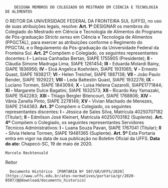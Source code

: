         DESIGNA MEMBROS DO COLEGIADO DO MESTRADO EM CIÊNCIA E TECNOLOGIA DE ALIMENTOS  

 O REITOR DA UNIVERSIDADE FEDERAL DA FRONTEIRA SUL (UFFS), no uso de suas atribuições legais, resolve:   **Art. 1º**  DESIGNAR os membros do Colegiado do Mestrado em Ciência e Tecnologia de Alimentos do Programa de Pós-graduação *Stricto sensu*  em Ciência e Tecnologia de Alimentos (PPGCTAL), para exercer as atribuições conforme o Regimento do PPGCTAL e o Regulamento da Pós-graduação da Universidade Federal da Fronteira Sul.   **Art. 2º**  Compõem o Colegiado, os seguintes representantes docentes: **I -**  Larissa Canhadas Bertan, SIAPE 1755905 (Presidente); **II -**  Cláudia Simone Madruga Lima, SIAPE 1261454; **III -**  Eduarda Molardi Bainy, SIAPE 1836956; **IV -**  Eloá Angelica Koehnlein, SIAPE 1931065; **V -**  Ernesto Quast, SIAPE 1938217; **VI -**  Helen Treichel, SIAPE 1887138; **VII -**  João Paulo Bender, SIAPE 1929221; **VIII -**  Leda Battestin Quast, SIAPE 1932278; **IX -**  Luciano Tormen, SIAPE 1843094; **X -**  Luisa Helena Cazarolli, SIAPE1771844; **XI -**  Margarete Dulce Bagatini, SIAPE 1632573; **XII -**  Ricardo Key Yamazaki, SIAPE 1542283; **XIII -**  Thiago Bergler Bitencourt, SIAPE 1768806; **XIV -**  Vânia Zanella Pinto, SIAPE 2278149; **XV -**  Vivian Machado de Menezes, SIAPE 2144383.   **Art. 3º**  Compõem o Colegiado, os seguintes representantes discentes: **I -**  Jéssica de Sales Silva, Matrícula 40250707182 (Titular); **II -**  Edmilson José Kleinert, Matrícula 40250703182 (Suplente).   **Art. 4º**  Compõem o Colegiado, os seguintes representantes Servidores Técnicos Administrativos: **I -**  Luana Souza Pavan, SIAPE 1767041 (Titular); **II -**  Silvia Helena Tormen, SIAPE 19481365 (Suplente).   **Art. 5º**  Esta Portaria entra em vigor na data de sua publicação no Boletim Oficial da UFFS.        **Data do ato:** Chapecó-SC, 19 de maio de 2020.   
 

    Marcelo Recktenvald   
 Reitor 

      Documento Histórico  [PORTARIA Nº 507/GR/UFFS/2020](https://www.uffs.edu.br/atos-normativos/portaria/gr/2020-0507/@@download/documento_historico)     
      